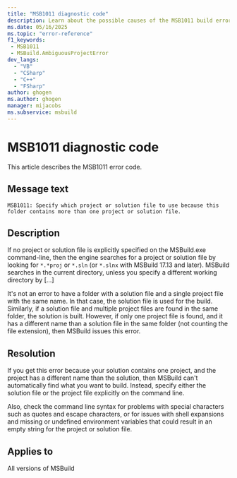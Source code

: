 ```yaml
---
title: "MSB1011 diagnostic code"
description: Learn about the possible causes of the MSB1011 build error, and get troubleshooting tips.
ms.date: 05/16/2025
ms.topic: "error-reference"
f1_keywords:
 - MSB1011
 - MSBuild.AmbiguousProjectError
dev_langs:
  - "VB"
  - "CSharp"
  - "C++"
  - "FSharp"
author: ghogen
ms.author: ghogen
manager: mijacobs
ms.subservice: msbuild
---
```


# MSB1011 diagnostic code

<!-- :::ErrorDefinitionDescription::: -->
<!-- :::editable-content name="introDescription"::: -->
This article describes the MSB1011 error code.
<!-- :::editable-content-end::: -->

## Message text

<!-- :::editable-content name="messageText"::: -->
`MSB1011: Specify which project or solution file to use because this folder contains more than one project or solution file.`
<!-- :::editable-content-end::: -->
<!-- MSB1011: Specify which project or solution file to use because this folder contains more than one project or solution file. -->

<!-- :::editable-content name="postOutputDescription"::: -->
<!--
{StrBegin="MSBUILD : error MSB1011: "}UE: If no project or solution file is explicitly specified on the MSBuild.exe command-line, then the engine searches for a
      project or solution file in the current directory by looking for *.*PROJ and *.SLN. If more than one file is found that matches this wildcard, we
      fire this error.
      LOCALIZATION: The prefix "MSBUILD : error MSBxxxx:" should not be localized.
-->
## Description

If no project or solution file is explicitly specified on the MSBuild.exe command-line, then the engine searches for a       project or solution file by looking for `*.*proj` or `*.sln` (or `*.slnx` with MSBuild 17.13 and later). MSBuild searches in the current directory, unless you specify a different working directory by [...]

It's not an error to have a folder with a solution file and a single project file with the same name. In that case, the solution file is used for the build. Similarly, if a solution file and multiple project files are found in the same folder, the solution is built. However, if only one project file is found, and it has a different name than a solution file in the same folder (not counting the file extension), then MSBuild issues this error.

## Resolution

If you get this error because your solution contains one project, and the project has a different name than the solution, then MSBuild can't automatically find what you want to build. Instead, specify either the solution file or the project file explicitly on the command line.

Also, check the command line syntax for problems with special characters such as quotes and escape characters, or for issues with shell expansions and missing or undefined environment variables that could result in an empty string for the project or solution file.

<!-- :::editable-content-end::: -->
<!-- :::ErrorDefinitionDescription-end::: -->

## Applies to

All versions of MSBuild

